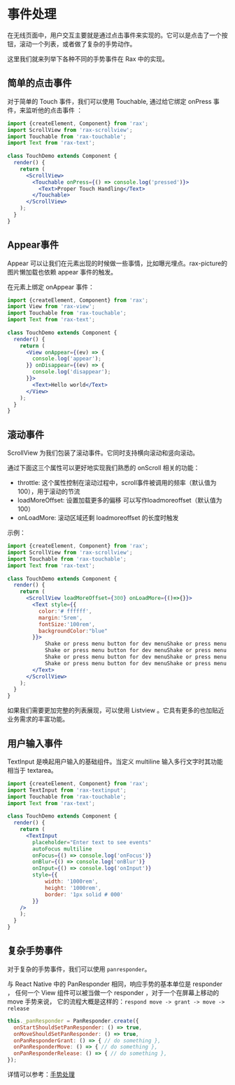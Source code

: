 # 事件处理

在无线页面中，用户交互主要就是通过点击事件来实现的。它可以是点击了一个按钮，滚动一个列表，或者做了复杂的手势动作。  

这里我们就来列举下各种不同的手势事件在 Rax 中的实现。

## 简单的点击事件

对于简单的 Touch 事件，我们可以使用 Touchable, 通过给它绑定 onPress 事件，来监听他的点击事件 ：

```jsx
import {createElement, Component} from 'rax';
import ScrollView from 'rax-scrollview';
import Touchable from 'rax-touchable';
import Text from 'rax-text';
 
class TouchDemo extends Component {
  render() {
    return (
      <ScrollView>
        <Touchable onPress={() => console.log('pressed')}>
          <Text>Proper Touch Handling</Text>
        </Touchable>
      </ScrollView>
    );
  }
}
```

## Appear事件

Appear 可以让我们在元素出现的时候做一些事情，比如曝光埋点。rax-picture的图片懒加载也依赖 appear 事件的触发。

在元素上绑定 onAppear 事件：

```jsx
import {createElement, Component} from 'rax';
import View from 'rax-view';
import Touchable from 'rax-touchable';
import Text from 'rax-text';
 
class TouchDemo extends Component {
  render() {
    return (
      <View onAppear={(ev) => {
        console.log('appear');
      }} onDisappear={(ev) => {
        console.log('disappear');
      }}>
        <Text>Hello world</Text>
      </View>
    );
  }
}
```

## 滚动事件

ScrollView 为我们包装了滚动事件。它同时支持横向滚动和竖向滚动。

通过下面这三个属性可以更好地实现我们熟悉的 onScroll 相关的功能：

- throttle: 这个属性控制在滚动过程中，scroll事件被调用的频率（默认值为100），用于滚动的节流
- loadMoreOffset: 设置加载更多的偏移 可以写作loadmoreoffset（默认值为100）
- onLoadMore: 滚动区域还剩 loadmoreoffset 的长度时触发

示例：

```jsx
import {createElement, Component} from 'rax';
import ScrollView from 'rax-scrollview';
import Touchable from 'rax-touchable';
import Text from 'rax-text';
 
class TouchDemo extends Component {
  render() {
    return (
      <ScrollView loadMoreOffset={300} onLoadMore={()=>{}}>
        <Text style={{
          color:'# ffffff',
          margin:'5rem',
          fontSize:'100rem',
          backgroundColor:"blue"
        }}>
            Shake or press menu button for dev menuShake or press menu button for dev menu
            Shake or press menu button for dev menuShake or press menu button for dev menu
            Shake or press menu button for dev menuShake or press menu button for dev menu
            Shake or press menu button for dev menuShake or press menu button for dev menu
        </Text>
      </ScrollView>
    );
  }
}
```

如果我们需要更加完整的列表展现，可以使用 Listview 。它具有更多的也加贴近业务需求的丰富功能。  

## 用户输入事件

TextInput 是唤起用户输入的基础组件。当定义 multiline 输入多行文字时其功能相当于 textarea。

```jsx
import {createElement, Component} from 'rax';
import TextInput from 'rax-textinput';
import Touchable from 'rax-touchable';
import Text from 'rax-text';
 
class TouchDemo extends Component {
  render() {
    return (
      <TextInput
        placeholder="Enter text to see events"
        autoFocus multiline
        onFocus={() => console.log('onFocus')}
        onBlur={() => console.log('onBlur')}
        onInput={() => console.log('onInput')}
        style={{
            width: '1000rem',
            height: '1000rem',
            border: '1px solid # 000'
        }}
    />
    );
  }
}
```

## 复杂手势事件

对于复杂的手势事件，我们可以使用 `panresponder`。  

与 React Native 中的 PanResponder 相同，响应手势的基本单位是 responder ， 任何一个 View 组件可以被当做一个 responder ，对于一个在屏幕上移动的 move 手势来说， 它的流程大概是这样的：`respond move -> grant -> move -> release`

```jsx
this._panResponder = PanResponder.create({
  onStartShouldSetPanResponder: () => true,
  onMoveShouldSetPanResponder: () => true,
  onPanResponderGrant: () => { // do something },
  onPanResponderMove: () => { // do something },
  onPanResponderRelease: () => { // do something },
});
```

详情可以参考：[手势处理](/guide/panresponder)
